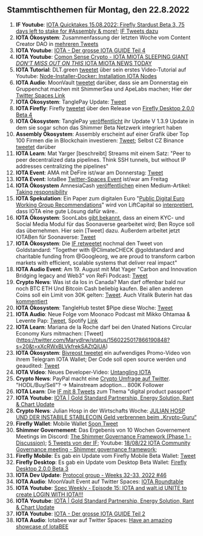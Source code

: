 ## Stammtischthemen für Montag, den 22.8.2022

1. **IF Youtube**: [IOTA Quicktakes 15.08.2022: Firefly Stardust Beta 3, 75 days left to stake for #Assembly & more!](https://www.youtube.com/watch?v=hVQ3RUDNCLk); [IF Tweets dazu](https://twitter.com/iota/status/1559102697747496960?s=20&t=h8D99udmSUv9pAui6P8NRA)
2. **IOTA Ökosystem**: Zusammenfassung der letzten Woche vom Content Creator DAO in [mehreren Tweets](https://twitter.com/IOTAcontentDAO/status/1559138449944285184?s=20&t=h8D99udmSUv9pAui6P8NRA)
3. **IOTA Youtube**: [IOTA - Der grosse IOTA GUIDE Teil 4](https://www.youtube.com/watch?v=AhtM2AI_Lm4)
4. **IOTA Youtube**: [Comon Sense Crypto - IOTA MIOTA SLEEPING GIANT *DON'T MISS OUT ON THIS* IOTA MIOTA NEWS TODAY](https://www.youtube.com/watch?v=m1DMLURMoy0)
5. **IOTA Tutorial**: DLT.green [tweetet](https://twitter.com/dlt_green/status/1559468638209556482?s=20&t=AM8pASAyC--SY5Zc2rLUXg) über sein erstes Video-Tutorial auf Youtube: [Node-Installer-Docker: Installation IOTA Nodes](https://www.youtube.com/watch?v=8QkvdLCL7K8)
6. **IOTA Audio**: MoonVault [tweetet](https://twitter.com/Moon_Vault_News/status/1559493137973710849?s=20&t=cTs91s7MTOLuqTqkSZzKhw) darüber, dass sie am Donnerstag ein Gruppenchat machen mit ShimmerSea und ApeLabs machen; Hier der [Twitter Spaces Link](https://twitter.com/Moon_Vault_News/status/1559630856255205376?s=20&t=1i6BKsnVD-hMj8X0q3_KrA)
7. **IOTA Ökosystem**: TanglePay Update: [Tweet](https://twitter.com/tanglepaycom/status/1559549186567446529?s=20&t=AM8pASAyC--SY5Zc2rLUXg)
8. **IOTA Firefly**: Firefly [tweetet](https://twitter.com/fireflywallet/status/1559528978704220160?s=20&t=cwBHnu18XcuTsiarpd_o3A) über den Release von [Firefly Desktop 2.0.0 Beta 4](https://github.com/iotaledger/firefly/releases/tag/desktop-2.0.0-beta-4)
9. **IOTA Ökosystem**: TanglePay [veröffentlicht](https://twitter.com/tanglepaycom/status/1559549186567446529?s=20&t=cwBHnu18XcuTsiarpd_o3A) ihr Update V 1.3.9 Update in dem sie sogar schon das Shimmer Beta Netzwerk integriert haben
10. **Assembly Ökosystem**: Assembly erscheint auf einer Grafik über Top 100 Firmen die in Blockchain investieren: [Tweet](https://twitter.com/AltcoinDailyio/status/1559606364174815233?s=20&t=ynYXeVwGs1BMycBy13BWYQ); Selbst CZ Binance [tweetet](https://twitter.com/cz_binance/status/1559642866787426314?s=20&t=z30WHBSXyYGenEf4wgnXdA) darüber
11. **IOTA Learn**: Mat Yarger [beschreibt] Streams mit einem Satz: "Peer to peer decentralized data pipelines. Think SSH tunnels, but without IP addresses centralizing the pipelines"
12. **IOTA Event**: AMA mit DeFire ist/war am Donnerstag: [Tweet](https://twitter.com/DeFIRE_org/status/1559118644105420800?s=20&t=ynYXeVwGs1BMycBy13BWYQ)
13. **IOTA Event**: IotaBee [Twitter-Spaces Event](https://twitter.com/Blockcastcc/status/1559629501897707521?s=20&t=ynYXeVwGs1BMycBy13BWYQ) ist/war am Freitag
14. **IOTA Ökosystem** AmnesiaCash [veröffentlichen](https://twitter.com/amnesia_cash/status/1559652369864032260?s=20&t=ynYXeVwGs1BMycBy13BWYQ) einen Medium-Artikel: [Taking responsibility](https://medium.com/@amnesia_cash/taking-responsibility-799aef415c9a)
15. **IOTA Spekulation**: Ein Paper zum digitalen Euro "[Public Digital Euro Working Group
Recommendations](https://7869715.fs1.hubspotusercontent-na1.net/hubfs/7869715/New%20-%20Public%20DEA%20Working%20Group%20Paper.pdf)" wird von LiftCapital so [interpretiert](https://twitter.com/CapitalLiftt/status/1559655740624670720?s=20&t=1i6BKsnVD-hMj8X0q3_KrA), dass IOTA eine gute Lösung dafür wäre..
16. **IOTA Ökosystem**: SoonLabs [gibt bekannt](https://twitter.com/soon_labs/status/1559766975693332482?s=20&t=1i6BKsnVD-hMj8X0q3_KrA), dass an einem KYC- und Social Media Modul für das Soonaverse gearbeitet wird; Ben Royce soll das übernehmen. Hier sein [Tweet] dazu. Außerdem arbeitet jetzt IOTABen für Soonaverse: [Tweet](https://twitter.com/soon_labs/status/1560132542094659584?s=20&t=KojX3ULwyK06F7tPwyGRPA)
17. **IOTA Ökosystem**: Die [IF retweetet](https://twitter.com/iota/status/1559900312068132866?s=20&t=z30WHBSXyYGenEf4wgnXdA) nochmal den Tweet von Goldstandard: "Together with @ClimateCHECK @goldstandard and charitable funding from @Googleorg, we are proud to  transform carbon markets with efficient, scalable systems that deliver real impact"
18. **IOTA Audio Event**: Am 19. August mit Mat Yager "Carbon and Innovation 
Bridging legacy and Web3" von ReFi Podcast: [Tweet](https://twitter.com/ReFiPodcast/status/1559856195787436035?s=20&t=z30WHBSXyYGenEf4wgnXdA)
19. **Crypto News**: Was ist da los in Canada? Man darf offenbar bald nur noch BTC ETH Und Bitcoin Cash beliebig kaufen. Bei allen anderen Coins soll ein Limit von 30K gelten: [Tweet](https://twitter.com/mochains/status/1559971309597122560?s=20&t=KojX3ULwyK06F7tPwyGRPA). Auch Vitalik Buterin hat das [kommentiert](https://twitter.com/VitalikButerin/status/1560049658457513985?s=20&t=KojX3ULwyK06F7tPwyGRPA)
20. **IOTA Ökosystem**: TangleHub testet $Pipe diese Woche: [Tweet](https://twitter.com/Tanglehub_eu/status/1560173520092598272?s=20&t=KojX3ULwyK06F7tPwyGRPA)
21. **IOTA Audio**: Neue Folge vom Moonaco Podcast mit Mikko Ohtamaa & Levente Pap: [Tweet](https://twitter.com/MoonacoPodcast/status/1560209992845856770?s=20&t=KojX3ULwyK06F7tPwyGRPA), Spotify [Link](https://open.spotify.com/episode/1blCYH48h10xJvrsNlsTdq?si=2QM_fZsMShmCqyspnN_GHw&nd=1)
22. **IOTA Learn**: Mariana de la Roche darf bei den Unated Nations Circular Economy Kurs mitmachen: [Tweet] (https://twitter.com/Marydlrw/status/1560225017866190848?s=20&t=xXcRWxBLVkfrekSAZtQiUA)
23. **IOTA Ökosystem**: [Bivreost tweetet](https://twitter.com/bivreost/status/1560242643615059971?s=20&t=2lfGrGmDH-ih71QvDVI4OA) ein aufwendiges Promo-Video von ihrem Telegram IOTA Wallet; Der Code soll open source werden und geaudited: [Tweet](https://twitter.com/bivreost/status/1560287801958174720?s=20&t=2lfGrGmDH-ih71QvDVI4OA)
24. **IOTA Video**: Neues Developer-Video: [Untangling IOTA](https://www.twitch.tv/videos/1564546674)
25. **Crypto News**: PayPal macht eine [Crypto Umfrage auf Twitter](https://twitter.com/PayPal/status/1559987112383954944?s=20&t=2lfGrGmDH-ih71QvDVI4OA). "HODL/Buy/Sell"? -> Mainstream adoption... 800K Follower
26. **IOTA Learn**: Die [IF mit 8 Tweets](https://twitter.com/iota/status/1560295463567429632?s=20&t=2lfGrGmDH-ih71QvDVI4OA) zum Thema "digital product passport"
27. **IOTA Youtube**: [IOTA | Gold Standard Partnership, Energy Solution, Rant & Chart Update](https://www.youtube.com/watch?v=4rHNtVURAQ0)
28. **Crypto News**: Julian Hosp in der Wirtschafts Woche: [JULIAN HOSP UND DER INSTABILE STABLECOIN
Geld verbrennen beim „Krypto-Guru“](https://www.wiwo.de/my/finanzen/geldanlage/julian-hosp-und-der-instabile-stablecoin-geld-verbrennen-beim-krypto-guru/28603406.html?social=twitter&utm_medium=social&utm_source=Twitter&ticket=ST-695741-HHQfx23uBbtvXW0ZajSV-cas01.example.org#Echobox=1660808493)
29. **Firefly Wallet**: Mobile Wallet [Soon Tweet](https://twitter.com/fireflywallet/status/1560287703802994688?s=20&t=VGveGM3YTdbBIoGm_D-l9A)
30. **Shimmer Governement**: Das Ergebenis von 10 Wochen Governement Meetings im Discord: [The Shimmer Governance Framework (Phase 1 - Discussion)](https://govern.iota.org/t/the-shimmer-governance-framework-phase-1-discussion/1397); [5 Tweets von der IF](https://twitter.com/iota/status/1560642760037650437?s=20&t=uuaroU9c0vDcG484N9_Tzg); Youtube: [18/08/22 IOTA Community Governance meeting - Shimmer governance framework](https://www.youtube.com/watch?v=0l3mq_BbsU8);
31. **Firefly Mobile**: Es gab ein Update vom Firefly Mobile Beta Wallet: [Tweet](https://twitter.com/Vrom14286662/status/1560876287866052608?s=20&t=uuaroU9c0vDcG484N9_Tzg)
32. **Firefly Desktop**: Es gab ein Update vom Desktop Beta Wallet:  [Firefly Desktop 2.0.0 Beta 3](https://github.com/iotaledger/firefly/releases/tag/desktop-2.0.0-beta-3)
33. **IOTA Dev Update**: [Protocol group - Weeks 32-33, 2022 #46](https://github.com/iotaledger/research-updates/discussions/46)
34. **IOTA Audio**: MoonVault Event auf Twitter Spaces: [IOTA Roundtable](https://twitter.com/i/spaces/1OdJrBDLlVOJX)
35. **IOTA Youtube**: [Spec Weekly - Episode 15: IOTA and walt.id UNITE to create LOGIN WITH IOTA!!!](https://www.youtube.com/watch?v=noyfCWGm4QM)
36. **IOTA Youtube**: [IOTA | Gold Standard Partnership, Energy Solution, Rant & Chart Update](https://www.youtube.com/watch?v=4rHNtVURAQ0)
37. **IOTA Youtube**: [IOTA - Der grosse IOTA GUIDE Teil 2](https://www.youtube.com/watch?v=MBFkNzj2Gv4)
38. **IOTA Audio**: Iotabee war auf Twitter Spaces: [Have an amazing showcase of IotaBEE](https://twitter.com/Blockcastcc/status/1559629501897707521?s=20&t=aTSlVYo9pfKVWZfPENKWxA)




